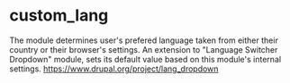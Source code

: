 # custom_lang

The module determines user's prefered language taken from either their country or their browser's settings. An extension to "Language Switcher Dropdown" module, sets its default value based on this module's internal settings.
https://www.drupal.org/project/lang_dropdown